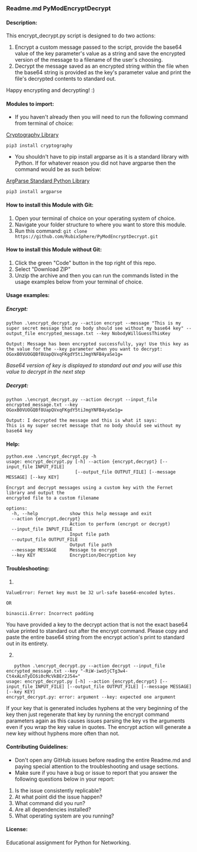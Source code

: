 ### Readme.md PyModEncryptDecrypt

#### Description:

This encrypt_decrypt.py script is designed to do two actions:

1. Encrypt a custom message passed to the script, provide the base64 value of the key parameter's value as a string and save the encrypted version of the message to a filename of the user's choosing.
2. Decrypt the message saved as an encrypted string within the file when the base64 string is provided as the key's parameter value and print the file's decrypted contents to standard out.

Happy encrypting and decrypting! :)

#### Modules to import:

- If you haven't already then you will need to run the following command from terminal of choice:

[Cryptography Library](https://pypi.org/project/cryptography/)


```pip3 install cryptography```

- You shouldn't have to pip install argparse as it is a standard library with Python. If for whatever reason you did not have argparse then the command would be as such below:

[ArgParse Standard Python Library](https://docs.python.org/3/library/argparse.html)


```pip3 install argparse```

#### How to install this Module with Git:

1. Open your terminal of choice on your operating system of choice.
2. Navigate your folder structure to where you want to store this module.
3. Run this command: ```git clone https://github.com/RubixSphere/PyModEncryptDecrypt.git```

#### How to install this Module without Git:

1. Click the green "Code" button in the top right of this repo.
2. Select "Download ZIP"
3. Unzip the archive and then you can run the commands listed in the usage examples below from your terminal of choice.

#### Usage examples:

##### Encrypt:

```
python .\encrypt_decrypt.py --action encrypt --message "This is my super secret message that no body should see without my base64 key" --output_file encrypted_message.txt --key NobodyWillGuessThisKey

Output: Message has been encrypted successfully, yay! Use this key as the value for the --key parameter when you want to decrypt: OGoxB0VUOGQBf8UapQVxqFKgdY5tiJmgYNFB4yaSe1g=
```

*Base64 version of key is displayed to standard out and you will use this value to decrypt in the next step*

##### Decrypt:

```
python .\encrypt_decrypt.py --action decrypt --input_file encrypted_message.txt --key OGoxB0VUOGQBf8UapQVxqFKgdY5tiJmgYNFB4yaSe1g=

Output: I decrypted the message and this is what it says:
This is my super secret message that no body should see without my base64 key
```

#### Help:

```
python.exe .\encrypt_decrypt.py -h
usage: encrypt_decrypt.py [-h] --action {encrypt,decrypt} [--input_file INPUT_FILE]
                          [--output_file OUTPUT_FILE] [--message MESSAGE] [--key KEY]

Encrypt and decrypt messages using a custom key with the Fernet library and output the
encrypted file to a custom filename

options:
  -h, --help            show this help message and exit
  --action {encrypt,decrypt}
                        Action to perform (encrypt or decrypt)
  --input_file INPUT_FILE
                        Input file path
  --output_file OUTPUT_FILE
                        Output file path
  --message MESSAGE     Message to encrypt
  --key KEY             Encryption/Decryption key
```


#### Troubleshooting:

1.

```
ValueError: Fernet key must be 32 url-safe base64-encoded bytes.

OR

binascii.Error: Incorrect padding
```

You have provided a key to the decrypt action that is not the exact base64 value printed to standard out after the encrypt command. Please copy and paste the entire base64 string from the encrypt action's print to standard out in its entirety.

2.

```
   python .\encrypt_decrypt.py --action decrypt --input_file encrypted_message.txt --key "-RiW-iwo5jCTg3w4-Ct4xALnTyDI6i0cMcVkBEr2J54="
usage: encrypt_decrypt.py [-h] --action {encrypt,decrypt} [--input_file INPUT_FILE] [--output_file OUTPUT_FILE] [--message MESSAGE] [--key KEY]
encrypt_decrypt.py: error: argument --key: expected one argument
```

If your key that is generated includes hyphens at the very beginning of the key then just regenerate that key by running the encrypt command parameters again as this causes issues parsing the key vs the arguments even if you wrap the key value in quotes. The encrypt action will generate a new key without hyphens more often than not.


#### Contributing Guidelines:

- Don't open any GitHub issues before reading the entire Readme.md and paying special attention to the troubleshooting and usage sections.
- Make sure if you have a bug or issue to report that you answer the following questions below in your report:
1. Is the issue consistently replicable?
2. At what point did the issue happen?
3. What command did you run?
4. Are all dependencies installed?
5. What operating system are you running?

#### License:

Educational assignment for Python for Networking.





